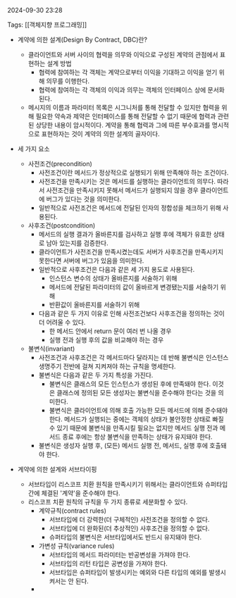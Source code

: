 
2024-09-30 23:28

Tags: [[객체지향 프로그래밍]]

- 계약에 의한 설계(Design By Contract, DBC)란?
	- 클라이언트와 서버 사이의 협력을 의무와 이익으로 구성된 계약의 관점에서 표현하는 설계 방법
		- 협력에 참여하는 각 객체는 계약으로부터 이익을 기대하고 이익을 얻기 위해 의무를 이행한다.
		- 협력에 참여하는 각 객체의 이익과 의무는 객체의 인터페이스 상에 문서화된다.
	- 메시지의 이름과 파라미터 목록은 시그니처를 통해 전달할 수 있지만 협력을 위해 필요한 약속과 제약은 인터페이스를 통해 전달할 수 없기 때문에 협력과 관련된 상당한 내용이 암시적이다. 계약을 통해 협력과 그에 따른 부수효과를 명시적으로 표현하자는 것이 계약의 의한 설계의 골자이다.

- 세 가지 요소
	- 사전조건(precondition)
		- 사전조건이란 메서드가 정상적으로 실행되기 위해 만족해야 하는 조건이다.
		- 사전조건을 만족시키는 것은 메서드를 실행하는 클라이언트의 의무다. 따라서 사전조건을 만족시키지 못해서 메서드가 실행되지 않을 경우 클라이언트에 버그가 있다는 것을 의미한다.
		- 일반적으로 사전조건은 메서드에 전달된 인자의 정합성을 체크하기 위해 사용된다.
	- 사후조건(postcondition)
		- 메서드의 실행 결과가 올바른지를 검사하고 실행 후에 객체가 유효한 상태로 남아 있는지를 검증한다.
		- 클라이언트가 사전조건을 만족시켰는데도 서버가 사후조건을 만족시키지 못한다면 서버에 버그가 있음을 의미한다.
		- 일반적으로 사후조건은 다음과 같은 세 가지 용도로 사용된다.
			- 인스턴스 변수의 상태가 올바른지를 서술하기 위해
			- 메서드에 전달된 파라미터의 값이 올바르게 변경됐는지를 서술하기 위해
			- 반환값이 올바른지를 서술하기 위해
		- 다음과 같은 두 가지 이유로 인해 사전조건보다 사후조건을 정의하는 것이 더 어려울 수 있다.
			- 한 메서드 안에서 return 문이 여러 번 나올 경우
			- 실행 전과 실행 후의 값을 비교해야 하는 경우
	- 불변식(invariant)
		- 사전조건과 사후조건은 각 메서드마다 달라지는 데 반해 불변식은 인스턴스 생명주기 전반에 걸쳐 지켜져야 하는 규칙을 명세한다.
		- 불변식은 다음과 같은 두 가지 특성을 가진다.
			- 불변식은 클래스의 모든 인스턴스가 생성된 후에 만족돼야 한다. 이것은 클래스에 정의된 모든 생성자는 불변식을 준수해야 한다는 것을 의미한다.
			- 불변식은 클라이언트에 의해 호출 가능한 모든 메서드에 의해 준수돼야 한다. 메서드가 실행되는 중에는 객체의 상태가 불안정한 상태로 빠질 수 있기 때문에 불변식을 만족시킬 필요는 없지만 메서드 실행 전과 메서드 종료 후에는 항상 불변식을 만족하는 상태가 유지돼야 한다.
		- 불변식은 생성자 실행 후, (모든) 메서드 실행 전, 메서드, 실행 후에 호출돼야 한다.

- 계약에 의한 설계와 서브타이핑
	- 서브타입이 리스코프 치환 원칙을 만족시키기 위해서는 클라이언트와 슈퍼타입 간에 체결된 '계약'을 준수해야 한다. 
	- 리스코프 치환 원칙의 규칙을 두 가지 종류로 세분화할 수 있다.
		- 계약규칙(contract rules)
			- 서브타입에 더 강력한(더 구체적인) 사전조건을 정의할 수 없다.
			- 서브타입에 더 완화된(더 추상적인) 사후조건을 정의할 수 없다.
			- 슈퍼타입의 불변식은 서브타입에서도 반드시 유지돼야 한다.
		- 가변성 규칙(variance rules)
			- 서브타입의 메서드 파라미터는 반공변성을 가져야 한다.
			- 서브타입의 리턴 타입은 공변성을 가져야 한다.
			- 서브타입은 슈퍼타입이 발생시키는 예외와 다른 타입의 예외를 발생시켜서는 안 된다.
		- 
